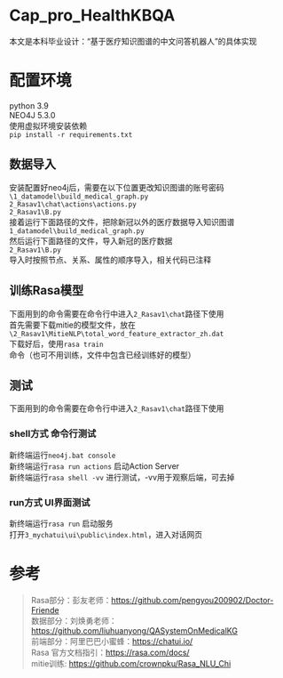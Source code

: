 # Cap_pro_HealthKBQA
本文是本科毕业设计：“基于医疗知识图谱的中文问答机器人”的具体实现
# 配置环境
python 3.9  
NEO4J 5.3.0  
使用虚拟环境安装依赖  
`pip install -r requirements.txt`  
## 数据导入
安装配置好neo4j后，需要在以下位置更改知识图谱的账号密码  
`\1_datamodel\build_medical_graph.py`  
`2_Rasav1\chat\actions\actions.py`  
`2_Rasav1\B.py`  
接着运行下面路径的文件，把除新冠以外的医疗数据导入知识图谱  
`1_datamodel\build_medical_graph.py`  
然后运行下面路径的文件，导入新冠的医疗数据  
`2_Rasav1\B.py`  
导入时按照节点、关系、属性的顺序导入，相关代码已注释  
## 训练Rasa模型
下面用到的命令需要在命令行中进入`2_Rasav1\chat`路径下使用  
首先需要下载mitie的模型文件，放在`\2_Rasav1\MitieNLP\total_word_feature_extractor_zh.dat`  
下载好后，使用`rasa train`命令（也可不用训练，文件中包含已经训练好的模型）  
## 测试
下面用到的命令需要在命令行中进入`2_Rasav1\chat`路径下使用  
### shell方式 命令行测试
新终端运行`neo4j.bat console`  
新终端运行`rasa run actions` 启动Action Server  
新终端运行`rasa shell -vv` 进行测试，-vv用于观察后端，可去掉  
### run方式 UI界面测试
新终端运行`rasa run` 启动服务  
打开`3_mychatui\ui\public\index.html`，进入对话网页  
# 参考
>Rasa部分：彭友老师：https://github.com/pengyou200902/Doctor-Friende  
>数据部分：刘焕勇老师：https://github.com/liuhuanyong/QASystemOnMedicalKG  
>前端部分：阿里巴巴小蜜蜂：https://chatui.io/  
>Rasa 官方文档指引：https://rasa.com/docs/  
>mitie训练: https://github.com/crownpku/Rasa_NLU_Chi  
